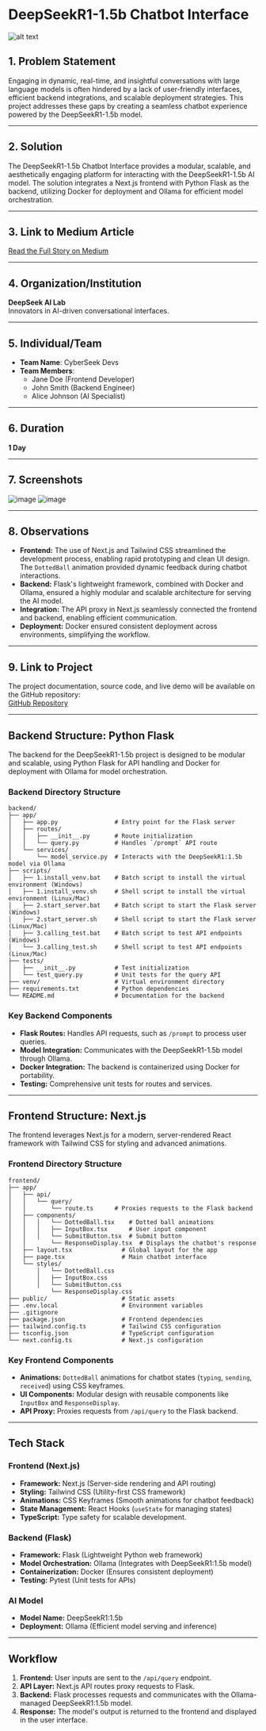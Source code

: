 # DeepSeekR1-1.5b Chatbot Interface
![alt text](DeepseekR1-Photoroom.png)

## 1. Problem Statement
Engaging in dynamic, real-time, and insightful conversations with large language models is often hindered by a lack of user-friendly interfaces, efficient backend integrations, and scalable deployment strategies. This project addresses these gaps by creating a seamless chatbot experience powered by the DeepSeekR1-1.5b model.

---

## 2. Solution
The DeepSeekR1-1.5b Chatbot Interface provides a modular, scalable, and aesthetically engaging platform for interacting with the DeepSeekR1-1.5b AI model. The solution integrates a Next.js frontend with Python Flask as the backend, utilizing Docker for deployment and Ollama for efficient model orchestration.

---

## 3. Link to Medium Article
[Read the Full Story on Medium](#)

---

## 4. Organization/Institution
**DeepSeek AI Lab**  
Innovators in AI-driven conversational interfaces.

---

## 5. Individual/Team
- **Team Name**: CyberSeek Devs
- **Team Members**:
  - Jane Doe (Frontend Developer)  
  - John Smith (Backend Engineer)  
  - Alice Johnson (AI Specialist)  

---

## 6. Duration
**1 Day**

---

## 7. Screenshots
![image](https://github.com/user-attachments/assets/3aac7b62-3bb7-491b-906a-b259cffbeb10)
![image](https://github.com/user-attachments/assets/532e1a1b-d722-4c34-8620-c04b701ebfd4)


---

## 8. Observations
- **Frontend:** The use of Next.js and Tailwind CSS streamlined the development process, enabling rapid prototyping and clean UI design. The `DottedBall` animation provided dynamic feedback during chatbot interactions.  
- **Backend:** Flask's lightweight framework, combined with Docker and Ollama, ensured a highly modular and scalable architecture for serving the AI model.  
- **Integration:** The API proxy in Next.js seamlessly connected the frontend and backend, enabling efficient communication.  
- **Deployment:** Docker ensured consistent deployment across environments, simplifying the workflow.

---

## 9. Link to Project
The project documentation, source code, and live demo will be available on the GitHub repository:  
[GitHub Repository](https://github.com/heathbrew/DeepSeekR1-1.5b-Chatbot-Interface)

---

## Backend Structure: Python Flask
The backend for the DeepSeekR1-1.5b project is designed to be modular and scalable, using Python Flask for API handling and Docker for deployment with Ollama for model orchestration.

### Backend Directory Structure
```
backend/
├── app/
│   ├── app.py                # Entry point for the Flask server
│   ├── routes/
│   │   ├── __init__.py       # Route initialization
│   │   └── query.py          # Handles `/prompt` API route
│   └── services/
│       └── model_service.py  # Interacts with the DeepSeekR1:1.5b model via Ollama
├── scripts/
│   ├── 1.install_venv.bat    # Batch script to install the virtual environment (Windows)
│   ├── 1.install_venv.sh     # Shell script to install the virtual environment (Linux/Mac)
│   ├── 2.start_server.bat    # Batch script to start the Flask server (Windows)
│   ├── 2.start_server.sh     # Shell script to start the Flask server (Linux/Mac)
│   ├── 3.calling_test.bat    # Batch script to test API endpoints (Windows)
│   └── 3.calling_test.sh     # Shell script to test API endpoints (Linux/Mac)
├── tests/
│   ├── __init__.py           # Test initialization
│   └── test_query.py         # Unit tests for the query API
├── venv/                     # Virtual environment directory
├── requirements.txt          # Python dependencies
└── README.md                 # Documentation for the backend
```

### Key Backend Components
- **Flask Routes:** Handles API requests, such as `/prompt` to process user queries.
- **Model Integration:** Communicates with the DeepSeekR1-1.5b model through Ollama.
- **Docker Integration:** The backend is containerized using Docker for portability.
- **Testing:** Comprehensive unit tests for routes and services.

---

## Frontend Structure: Next.js
The frontend leverages Next.js for a modern, server-rendered React framework with Tailwind CSS for styling and advanced animations.

### Frontend Directory Structure
```
frontend/
├── app/
│   ├── api/
│   │   └── query/
│   │       └── route.ts      # Proxies requests to the Flask backend
│   ├── components/
│   │   │   └── DottedBall.tsx    # Dotted ball animations
│   │   │   ├── InputBox.tsx      # User input component
│   │   │   └── SubmitButton.tsx  # Submit button
│   │       └── ResponseDisplay.tsx  # Displays the chatbot's response
│   ├── layout.tsx              # Global layout for the app
│   ├── page.tsx                # Main chatbot interface
│   └── styles/
│       │   └── DottedBall.css
│       │   ├── InputBox.css
│       │   └── SubmitButton.css
│           └── ResponseDisplay.css
├── public/                     # Static assets
├── .env.local                  # Environment variables
├── .gitignore
├── package.json                # Frontend dependencies
├── tailwind.config.ts          # Tailwind CSS configuration
├── tsconfig.json               # TypeScript configuration
└── next.config.ts              # Next.js configuration
```

### Key Frontend Components
- **Animations:** `DottedBall` animations for chatbot states (`typing`, `sending`, `received`) using CSS keyframes.
- **UI Components:** Modular design with reusable components like `InputBox` and `ResponseDisplay`.
- **API Proxy:** Proxies requests from `/api/query` to the Flask backend.

---

## Tech Stack

### **Frontend (Next.js)**
- **Framework:** Next.js (Server-side rendering and API routing)
- **Styling:** Tailwind CSS (Utility-first CSS framework)
- **Animations:** CSS Keyframes (Smooth animations for chatbot feedback)
- **State Management:** React Hooks (`useState` for managing states)
- **TypeScript:** Type safety for scalable development.

### **Backend (Flask)**
- **Framework:** Flask (Lightweight Python web framework)
- **Model Orchestration:** Ollama (Integrates with DeepSeekR1:1.5b model)
- **Containerization:** Docker (Ensures consistent deployment)
- **Testing:** Pytest (Unit tests for APIs)

### **AI Model**
- **Model Name:** DeepSeekR1:1.5b
- **Deployment:** Ollama (Efficient model serving and inference)

---

## Workflow
1. **Frontend:** User inputs are sent to the `/api/query` endpoint.
2. **API Layer:** Next.js API routes proxy requests to Flask.
3. **Backend:** Flask processes requests and communicates with the Ollama-managed DeepSeekR1:1.5b model.
4. **Response:** The model's output is returned to the frontend and displayed in the user interface.
